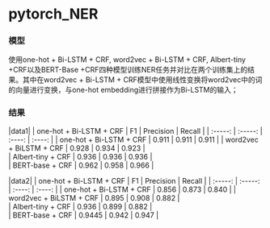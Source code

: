 # pytorch_NER
### 模型
使用one-hot + Bi-LSTM + CRF, word2vec + Bi-LSTM + CRF, Albert-tiny +CRF以及BERT-Base +CRF四种模型训练NER任务并对比在两个训练集上的结果。其中在word2vec + Bi-LSTM + CRF模型中使用线性变换将word2vec中的词的向量进行变换，与one-hot embedding进行拼接作为Bi-LSTM的输入；
### 结果
|data1|
| one-hot + Bi-LSTM + CRF | F1 | Precision | Recall |
| :-----: | :-----: | :----: | :----: |
| one-hot + Bi-LSTM + CRF | 0.911 | 0.911 | 0.911 |
| word2vec + BiLSTM + CRF | 0.928 | 0.934 | 0.923 |  
| Albert-tiny + CRF | 0.936 | 0.936 | 0.936 |  
| BERT-base + CRF | 0.962 | 0.958 | 0.966 |  

|data2|
| one-hot + Bi-LSTM + CRF | F1 | Precision | Recall |
| :-----: | :-----: | :----: | :----: |
| one-hot + Bi-LSTM + CRF | 0.856 | 0.873 | 0.840 |
| word2vec + BiLSTM + CRF | 0.895 | 0.908 | 0.882 |  
| Albert-tiny + CRF | 0.936 | 0.899 | 0.882 |  
| BERT-base + CRF | 0.9445 | 0.942 | 0.947 |  

